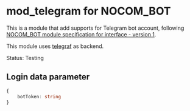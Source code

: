 # mod_telegram for NOCOM_BOT

This is a module that add supports for Telegram bot account, following <a href="https://github.com/NOCOM-BOT/spec/blob/main/Module.md#51-interface-handler-module-type--interface">NOCOM_BOT module specification for interface - version 1</a>.

This module uses <a href="https://github.com/telegraf/telegraf">telegraf</a> as backend.

Status: Testing

## Login data parameter

```ts
{
    botToken: string
}
```
